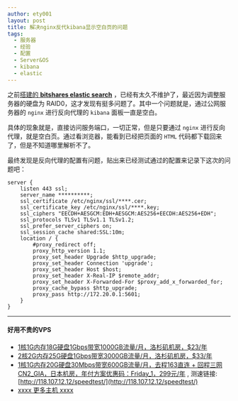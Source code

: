 ```yaml
---
author: ety001
layout: post
title: 解决nginx反代kibana显示空白页的问题
tags:
  - 服务器
  - 经验
  - 配置
  - Server&OS
  - kibana
  - elastic
---
```


之前[搭建的 **bitshares elastic search**](/2019/10/11/bitshares-es-node-add-kibana.html) ，已经有太久不维护了，最近因为调整服务器的硬盘为 RAID0，这才发现有挺多问题了。其中一个问题就是，通过公网服务器的 `nginx` 进行反向代理的 `kibana` 面板一直是空白。

具体的现象就是，直接访问服务端口，一切正常，但是只要通过 `nginx` 进行反向代理，就是空白页。通过看浏览器，能看到已经把页面的 `HTML` 代码都下载回来了，但是不知道哪里解析不了。

最终发现是反向代理的配置有问题，贴出来已经测试通过的配置来记录下这次的问题吧：

```
server {
    listen 443 ssl;
    server_name **********;
    ssl_certificate /etc/nginx/ssl/****.cer;
    ssl_certificate_key /etc/nginx/ssl/****.key;
    ssl_ciphers "EECDH+AESGCM:EDH+AESGCM:AES256+EECDH:AES256+EDH";
    ssl_protocols TLSv1 TLSv1.1 TLSv1.2;
    ssl_prefer_server_ciphers on;
    ssl_session_cache shared:SSL:10m;
    location / {
        #proxy_redirect off;
        proxy_http_version 1.1;
        proxy_set_header Upgrade $http_upgrade;
        proxy_set_header Connection 'upgrade';
        proxy_set_header Host $host;
        proxy_set_header X-Real-IP $remote_addr;
        proxy_set_header X-Forwarded-For $proxy_add_x_forwarded_for;
        proxy_cache_bypass $http_upgrade;
        proxy_pass http://172.20.0.1:5601;
    }
}
```

---
#### 好用不贵的VPS
* [1核1G内存18G硬盘1Gbps带宽1000GB流量/月，洛杉矶机房，$23/年](https://my.racknerd.com/aff.php?aff=856&pid=207)
* [2核2G内存25G硬盘1Gbps带宽3000GB流量/月，洛杉矶机房，$33/年](https://my.racknerd.com/aff.php?aff=856&pid=208)
* [1核1G内存20G硬盘30Mbps带宽600GB流量/月，去程163直连 + 回程三网CN2_GIA，日本机房，年付方案优惠码：Friday_1，299元/年](https://kvm.yunserver.com/aff.php?aff=140&pid=79) , 测速链接: [http://118.107.12.12/speedtest/](http://118.107.12.12/speedtest/)
* [xxxx 更多主机 xxxx](https://1hour.win/)
